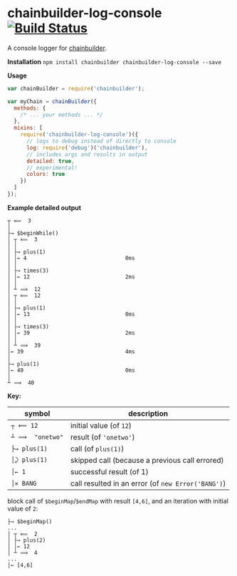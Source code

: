 # chainbuilder-log-console [![Build Status](https://travis-ci.org/andrewpmckenzie/chainbuilder-log-console.svg)](https://travis-ci.org/andrewpmckenzie/chainbuilder-log-console)

A console logger for [chainbuilder](https://www.npmjs.com/package/chainbuilder). 

**Installation** `npm install chainbuilder chainbuilder-log-console --save`

**Usage**  
```javascript
var chainBuilder = require('chainbuilder');

var myChain = chainBuilder({
  methods: {
    /* ... your methods ... */
  },
  mixins: [
    require('chainbuilder-log-console')({
      // logs to debug instead of directly to console
      log: require('debug')('chainbuilder'),
      // includes args and results in output
      detailed: true,
      // experimental!
      colors: true
    })
  ]
});
```

**Example detailed output**  
```
┬ ⟸  3
│
├→ $beginWhile()
│ ┬ ⟸  3
│ │
│ ├→ plus(1)
│ │← 4                               0ms
│ │
│ ├→ times(3)
│ │← 12                              2ms
│ │
│ ┴ ⟹  12
│ ┬ ⟸  12
│ │
│ ├→ plus(1)
│ │← 13                              0ms
│ │
│ ├→ times(3)
│ │← 39                              2ms
│ │
│ ┴ ⟹  39
│← 39                                4ms
│
├→ plus(1)
│← 40                                0ms
│
┴ ⟹  40
```

**Key:**

| symbol           |  description                                       |
|------------------|----------------------------------------------------|
| `┬ ⟸ 12`        | initial value (of `12`)                            |
| `┴ ⟹  "onetwo"` | result (of `'onetwo'`)                             |
| `├→ plus(1)`     | call (of `plus(1)`)                                |
| `│⤸ plus(1)`     | skipped call (because a previous call errored)     |
| `│← 1`           | successful result (of 1)                           |
| `│✕ BANG`        | call resulted in an error (of `new Error('BANG')`) |

block call of `$beginMap`/`$endMap` with result `[4,6]`, and an iteration with initial value of `2`:
```
├→ $beginMap()
...
│ ┬ ⟸  2
│ ├→ plus(2)
│ │← 12
│ ┴ ⟹  4
...
│← [4,6]
```
